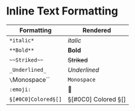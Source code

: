 # Inline Text Formatting

| Formatting | Rendered |
| ---------- | -------- |
| `*italic*` | *italic* |
| `**Bold**` | **Bold** |
| `~~Striked~~` | ~~Striked~~ |
| `_Underlined_` | _Underlined_ |
| `\`Monospace\`` | `Monospace ` |
| `:emoji:`     | :snake: |
| `§[#0C0]Colored§[]` | §[#0C0] Colored §[] |

